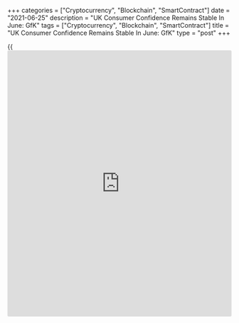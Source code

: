 +++
categories = ["Cryptocurrency", "Blockchain", "SmartContract"]
date = "2021-06-25"
description = "UK Consumer Confidence Remains Stable In June: GfK"
tags = ["Cryptocurrency", "Blockchain", "SmartContract"]
title = "UK Consumer Confidence Remains Stable In June: GfK"
type = "post"
+++

{{<iframe id="large-banner" src="https://www.bounty.group/#slide=28.0" width="100%" height="600" scrolling="no" style="border: 0px solid rgb(216, 221, 230); border-radius: 3px;">}}

UK consumer sentiment remained unchanged in June, survey results from
market research group GfK showed on Friday.

The consumer confidence index held steady at -9.0 in June, while it was
forecast to rise to -7.0.

"A repetition of last month's score doesn't mean confidence is about to
nose-dive," Joe Staton, client strategy director at GfK, said.

The upwards trajectory for the Index since the dark days at the start of
the pandemic is currently still on track, Staton said. However,
forecasts for rising retail price inflation could weaken consumer
confidence quickly.

Four measures of the index were up in comparison to the previous month,
while one measure was down.

The index measuring past changes in personal finances gained four points
to zero. The forecast for personal finances over the next year rose only
one point to +11.

The measure for the general economic situation over the last year edged
up one point to -47, while the expectations for the general economic
situation over the coming twelve months dropped by six points to -2.

The Major Purchase Index improved by two points to -5 and the Savings
Index was down one point to +21 in June.

For comments and feedback [contact](https://www.playgroundfx.com/contact/): editorial@rtt[news](https://www.letsplayfx.com/blog/forex-news-website/).com

[Economic News][1]

 **What parts of the world are seeing the best (and worst) economic
performances lately? Click[here][2] to check out our [Econ Scorecard][2]
and find out! See up-to-the-moment [ranking](https://www.playgroundfx.com/blog/crypto-exchange-ranking/)s for the best and worst
performers in [GDP][2], [unemployment rate][3], [inflation][4] and much
more.**

   1. www.rtt[news](https://www.letsplayfx.com/blog/forex-news-website/).com/Content/EconomicNews.aspx
   2. www.rtt[news](https://www.letsplayfx.com/blog/forex-news-website/).com/economic-scorecard/world-rank/GDP/highest-performance.aspx
   3. www.rtt[news](https://www.letsplayfx.com/blog/forex-news-website/).com/economic-scorecard/world-rank/unemployment-rate/lowest-performance.aspx
   4. www.rtt[news](https://www.letsplayfx.com/blog/forex-news-website/).com/economic-scorecard/world-rank/CPI/highest-performance.aspx
